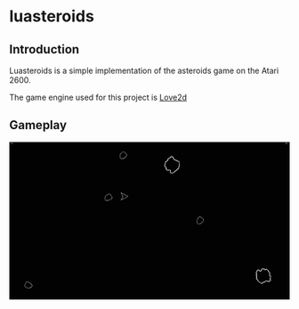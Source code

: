 # luasteroids

## Introduction

Luasteroids is a simple implementation of the asteroids game on the Atari 2600.

The game engine used for this project is [Love2d](https://love2d.org/)

## Gameplay

![alt text](https://github.com/PhoqueEberlue/luasteroids/blob/main/demo.gif)